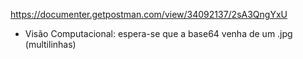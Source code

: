 https://documenter.getpostman.com/view/34092137/2sA3QngYxU


- Visão Computacional: espera-se que a base64 venha de um .jpg (multilinhas)